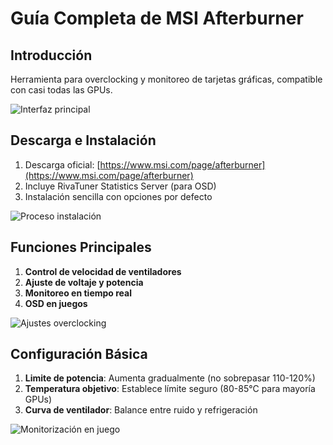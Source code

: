 # Guía Completa de MSI Afterburner

## Introducción
Herramienta para overclocking y monitoreo de tarjetas gráficas, compatible con casi todas las GPUs.

![Interfaz principal](https://www.msi.com/images/Afterburner/Afterburner_4.6.2.png)

## Descarga e Instalación

1. Descarga oficial: [https://www.msi.com/page/afterburner](https://www.msi.com/page/afterburner)
2. Incluye RivaTuner Statistics Server (para OSD)
3. Instalación sencilla con opciones por defecto

![Proceso instalación](https://www.msi.com/images/Afterburner/Afterburner_install.png)

## Funciones Principales

1. **Control de velocidad de ventiladores**
2. **Ajuste de voltaje y potencia**
3. **Monitoreo en tiempo real**
4. **OSD en juegos**

![Ajustes overclocking](https://www.msi.com/images/Afterburner/Afterburner_OC.png)

## Configuración Básica

1. **Limite de potencia**: Aumenta gradualmente (no sobrepasar 110-120%)
2. **Temperatura objetivo**: Establece límite seguro (80-85°C para mayoría GPUs)
3. **Curva de ventilador**: Balance entre ruido y refrigeración

![Monitorización en juego](https://www.msi.com/images/Afterburner/Afterburner_OSD.png)